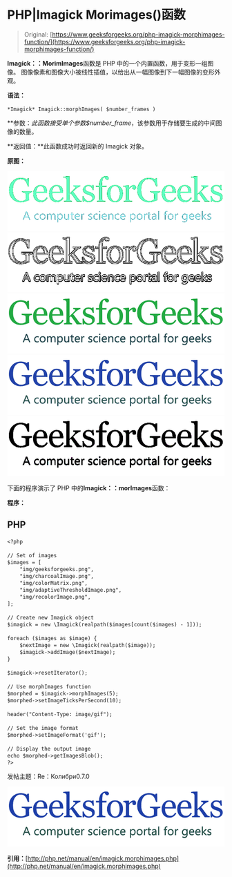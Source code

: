 # PHP|Imagick Morimages()函数

> Original: [https://www.geeksforgeeks.org/php-imagick-morphimages-function/](https://www.geeksforgeeks.org/php-imagick-morphimages-function/)

**Imagick：：MorimImages**函数是 PHP 中的一个内置函数，用于变形一组图像。 图像像素和图像大小被线性插值，以给出从一幅图像到下一幅图像的变形外观。

**语法：**

```
*Imagick* Imagick::morphImages( $number_frames )
```

**参数：**此函数接受单个参数*$number_frame*，该参数用于存储要生成的中间图像的数量。

**返回值：**此函数成功时返回新的 Imagick 对象。

**原图：**

![](img/88de27cfd5946382de41bc08b810f991.png)![](img/8c7c0b41a02ca0cdc660d21ce252a040.png)![](img/71ac50257e9a2f202d8078667c4a2a51.png)
![](img/d90dce7e32a82ffb1c7af60f3e3a17cd.png)
![](img/5f7032c8f0f923af4be926dabea864cf.png)

下面的程序演示了 PHP 中的**Imagick：：morImages**函数：

**程序：**

## PHP

```
<?php

// Set of images
$images = [
    "img/geeksforgeeks.png",
    "img/charcoalImage.png",
    "img/colorMatrix.png",
    "img/adaptiveThresholdImage.png",
    "img/recolorImage.png",
];

// Create new Imagick object
$imagick = new \Imagick(realpath($images[count($images) - 1]));

foreach ($images as $image) {
    $nextImage = new \Imagick(realpath($image));
    $imagick->addImage($nextImage);
}

$imagick->resetIterator();

// Use morphImages function
$morphed = $imagick->morphImages(5);
$morphed->setImageTicksPerSecond(10);

header("Content-Type: image/gif");

// Set the image format
$morphed->setImageFormat('gif');

// Display the output image
echo $morphed->getImagesBlob();
?>
```

发帖主题：Re：Колибри0.7.0

![](img/9d46b1709e08abfb509433e8a2006d25.png)

**引用：**[http://php.net/manual/en/imagick.morphimages.php](http://php.net/manual/en/imagick.morphimages.php)